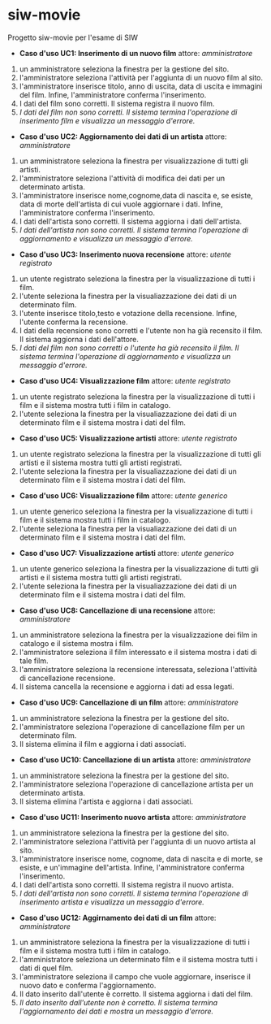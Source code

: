 # siw-movie
Progetto siw-movie per l'esame di SIW

* **Caso d'uso UC1: Inserimento di un nuovo film**  attore: _amministratore_
1. un amministratore seleziona la finestra per la gestione del sito.
2. l'amministratore seleziona l'attività per l'aggiunta di un nuovo film al sito.
3. l'amministratore inserisce titolo, anno di uscita, data di uscita e immagini del film. Infine, l'amministratore conferma l'inserimento.
4. I dati del film sono corretti. Il sistema registra il nuovo film.
5. _I dati del film non sono corretti. Il sistema termina l'operazione di inserimento film e visualizza un messaggio d'errore._

* **Caso d'uso UC2: Aggiornamento dei dati di un artista**  attore: _amministratore_
1. un amministratore seleziona la finestra per visualizzazione di tutti gli artisti.
2. l'amministratore seleziona l'attività di modifica dei dati per un determinato artista.
3. l'amministratore inserisce nome,cognome,data di nascita e, se esiste, data di morte dell'artista di cui vuole aggiornare i dati. Infine, l'amministratore conferma l'inserimento.
4. I dati dell'artista sono corretti. Il sistema aggiorna i dati dell'artista.
5. _I dati dell'artista non sono corretti. Il sistema termina l'operazione di aggiornamento e visualizza un messaggio d'errore._

* **Caso d'uso UC3: Inserimento nuova recensione**  attore: _utente registrato_
1. un utente registrato seleziona la finestra per la visualizzazione di tutti i film.
2. l'utente seleziona la finestra per la visualiazzazione dei dati di un determinato film.
3. l'utente inserisce titolo,testo e votazione della recensione. Infine, l'utente conferma la recensione.
4. I dati della recensione sono corretti e l'utente non ha già recensito il film. Il sistema aggiorna i dati dell'attore.
5. _I dati del film non sono corretti o l'utente ha già recensito il film. Il sistema termina l'operazione di aggiornamento e visualizza un messaggio d'errore._

* **Caso d'uso UC4: Visualizzazione film**  attore: _utente registrato_
1. un utente registrato seleziona la finestra per la visualizzazione di tutti i film e il sistema mostra tutti i film in catalogo.
2. l'utente seleziona la finestra per la visualiazzazione dei dati di un determinato film e il sistema mostra i dati del film.

* **Caso d'uso UC5: Visualizzazione artisti**  attore: _utente registrato_
1. un utente registrato seleziona la finestra per la visualizzazione di tutti gli artisti e il sistema mostra tutti gli artisti registrati.
2. l'utente seleziona la finestra per la visualiazzazione dei dati di un determinato film e il sistema mostra i dati del film.
   
* **Caso d'uso UC6: Visualizzazione film**  attore: _utente generico_
1. un utente generico seleziona la finestra per la visualizzazione di tutti i film e il sistema mostra tutti i film in catalogo.
2. l'utente seleziona la finestra per la visualiazzazione dei dati di un determinato film e il sistema mostra i dati del film.

* **Caso d'uso UC7: Visualizzazione artisti**  attore: _utente generico_
1. un utente generico seleziona la finestra per la visualizzazione di tutti gli artisti e il sistema mostra tutti gli artisti registrati.
2. l'utente seleziona la finestra per la visualiazzazione dei dati di un determinato film e il sistema mostra i dati del film.

* **Caso d'uso UC8: Cancellazione di una recensione**  attore: _amministratore_
1. un amministratore seleziona la finestra per la visualizzazione dei film in catalogo e il sistema mostra i film.
2. l'amministratore seleziona il film interessato e il sistema mostra i dati di tale film.
3. l'amministratore seleziona la recensione interessata, seleziona l'attività di cancellazione recensione.
4. Il sistema cancella la recensione e aggiorna i dati ad essa legati.


* **Caso d'uso UC9: Cancellazione di un film**  attore: _amministratore_
1. un amministratore seleziona la finestra per la gestione del sito.
2. l'amministratore seleziona l'operazione di cancellazione film per un determinato film.
3. Il sistema elimina il film e aggiorna i dati associati.

* **Caso d'uso UC10: Cancellazione di un artista**  attore: _amministratore_
1. un amministratore seleziona la finestra per la gestione del sito.
2. l'amministratore seleziona l'operazione di cancellazione artista per un determinato artista.
3. Il sistema elimina l'artista e aggiorna i dati associati.

* **Caso d'uso UC11: Inserimento nuovo artista**  attore: _amministratore_
1. un amministratore seleziona la finestra per la gestione del sito.
2. l'amministratore seleziona l'attività per l'aggiunta di un nuovo artista al sito.
3. l'amministratore inserisce nome, cognome, data di nascita e di morte, se esiste, e un'immagine dell'artista. Infine, l'amministratore conferma l'inserimento.
4. I dati dell'artista sono corretti. Il sistema registra il nuovo artista.
5. _I dati dell'artista non sono corretti. Il sistema termina l'operazione di inserimento artista e visualizza un messaggio d'errore._

* **Caso d'uso UC12: Aggirnamento dei dati di un film**  attore: _amministratore_
1. un amministratore seleziona la finestra per la visualizzazione di tutti i film e il sistema mostra tutti i film in catalogo.
2. l'amministratore seleziona un determinato film e il sistema mostra tutti i dati di quel film.
3. l'amministratore seleziona il campo che vuole aggiornare, inserisce il nuovo dato e conferma l'aggiornamento.
5. Il dato inserito dall'utente è corretto. Il sistema aggiorna i dati del film.
6. _Il dato inserito dall'utente non è corretto. Il sistema termina l'aggiornamento dei dati e mostra un messaggio d'errore._
